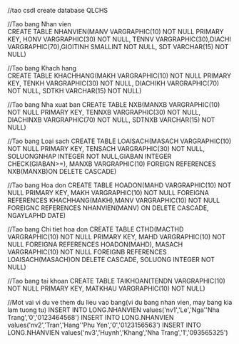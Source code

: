 //tao csdl
create database QLCHS

//Tao bang Nhan vien<br>
CREATE TABLE NHANVIEN(MANV VARGRAPHIC(10) NOT NULL PRIMARY KEY, HONV VARGRAPHIC(30) NOT NULL, TENNV VARGRAPHIC(30),DIACHI VARGRAPHIC(70),GIOITINH SMALLINT NOT NULL, SDT VARCHAR(15) NOT NULL)

//Tao bang Khach hang<br>
CREATE TABLE KHACHHANG(MAKH VARGRAPHIC(10) NOT NULL PRIMARY KEY, TENKH VARGRAPHIC(30) NOT NULL, DIACHIKH VARGRAPHIC(70) NOT NULL, SDTKH VARCHAR(15) NOT NULL)

//Tao bang Nha xuat ban
CREATE TABLE NXB(MANXB VARGRAPHIC(10) NOT NULL PRIMARY KEY, TENNXB VARGRAPHIC(30) NOT NULL, DIACHINXB VARGRAPHIC(70) NOT NULL, SDTNXB VARCHAR(15) NOT NULL)

//Tao bang Loai sach
CREATE TABLE LOAISACH(MASACH VARGRAPHIC(10) NOT NULL PRIMARY KEY, TENSACH VARGRAPHIC(30) NOT NULL, SOLUONGNHAP INTEGER NOT NULL,GIABAN INTEGER CHECK(GIABAN>=), MANXB VARGRAPHIC(10) FOREIGN REFERENCES NXB(MANXB)ON DELETE CASCADE)

//Tao bang Hoa don
CREATE TABLE HOADON(MAHD VARGRAPHIC(10) NOT NULL PRIMARY KEY, MAKH VARGRAPHIC(10) NOT NULL FOREIGNA REFERENCES KHACHHANG(MAKH),MANV VARGRAPHIC(10) NOT NULL FOREIGNC REFERENCES NHANVIEN(MANV) ON DELETE CASCADE, NGAYLAPHD DATE)

//Tao bang Chi tiet hoa don
CREATE TABLE CTHD(MACTHD VARGRAPHIC(10) NOT NULL PRIMARY KEY, MAHD VARGRAPHIC(10) NOT NULL FOREIGNA REFERENCES HOADON(MAHD), MASACH VARGRAPHIC(10) NOT NULL FOREIGNB REFERENCES LOAISACH(MASACH)ON DELETE CASCADE, SOLUONG INTEGER NOT NULL)

//Tao bang tai khoan
CREATE TABLE TAIKHOAN(TENDN VARGRAPHIC(10) NOT NULL PRIMARY KEY, MATKHAU VARGRAPHIC(10) NOT NULL)

//Mot vai vi du ve them du lieu vao bang(vi du bang nhan vien, may bang kia lam tuong tu)
INSERT INTO LONG.NHANVIEN values('nv1','Le','Nga''Nha Trang','0','0123464568')
INSERT INTO LONG.NHANVIEN values('nv2','Tran','Hang''Phu Yen','0','0123156563')
INSERT INTO LONG.NHANVIEN values('nv3','Huynh','Khang','Nha Trang','1','093565325')
